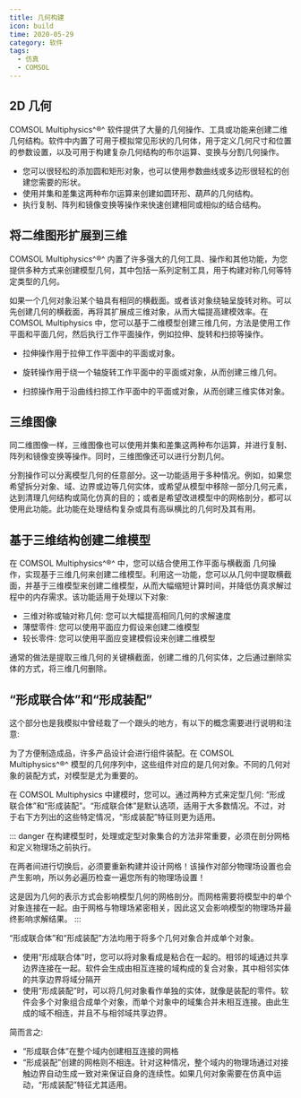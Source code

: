 ```yaml
---
title: 几何构建
icon: build
time: 2020-05-29
category: 软件
tags:
  - 仿真
  - COMSOL
---
```


## 2D 几何

COMSOL Multiphysics^®^ 软件提供了大量的几何操作、工具或功能来创建二维几何结构。软件中内置了可用于模拟常见形状的几何体，用于定义几何尺寸和位置的参数设置，以及可用于构建复杂几何结构的布尔运算、变换与分割几何操作。

- 您可以很轻松的添加圆和矩形对象，也可以使用参数曲线或多边形很轻松的创建您需要的形状。
- 使用并集和差集这两种布尔运算来创建如圆环形、葫芦的几何结构。
- 执行复制、阵列和镜像变换等操作来快速创建相同或相似的结合结构。

## 将二维图形扩展到三维

COMSOL Multiphysics^®^ 内置了许多强大的几何工具、操作和其他功能，为您提供多种方式来创建模型几何，其中包括一系列定制工具，用于构建对称几何等特定类型的几何。

如果一个几何对象沿某个轴具有相同的横截面。或者该对象绕轴呈旋转对称。可以先创建几何的横截面，再将其扩展成三维对象，从而大幅提高建模效率。在 COMSOL Multiphysics 中，您可以基于二维模型创建三维几何，方法是使用工作平面和平面几何，然后执行工作平面操作，例如拉伸、旋转和扫掠等操作。

- 拉伸操作用于拉伸工作平面中的平面或对象。

- 旋转操作用于绕一个轴旋转工作平面中的平面或对象，从而创建三维几何。

- 扫掠操作用于沿曲线扫掠工作平面中的平面或对象，从而创建三维实体对象。

## 三维图像

同二维图像一样，三维图像也可以使用并集和差集这两种布尔运算，并进行复制、阵列和镜像变换等操作。同时，三维图像还可以进行分割几何。

分割操作可以分离模型几何的任意部分。这一功能适用于多种情况。例如，如果您希望拆分对象、域、边界或边等几何实体，或希望从模型中移除一部分几何元素，达到清理几何结构或简化仿真的目的；或者是希望改进模型中的网格剖分，都可以使用此功能。此功能在处理结构复杂或具有高纵横比的几何时及其有用。

## 基于三维结构创建二维模型

在 COMSOL Multiphysics^®^ 中，您可以结合使用工作平面与横截面 几何操作，实现基于三维几何来创建二维模型。利用这一功能，您可以从几何中提取横截面，并基于三维模型来创建二维模型，从而大幅缩短计算时间，并降低仿真求解过程中的内存需求。该功能适用于处理以下对象:

- 三维对称或轴对称几何: 您可以大幅提高相同几何的求解速度
- 薄壁零件: 您可以使用平面应力假设来创建二维模型
- 较长零件: 您可以使用平面应变建模假设来创建二维模型

通常的做法是提取三维几何的关键横截面，创建二维的几何实体，之后通过删除实体的方式，将三维几何删除。

## “形成联合体”和“形成装配”

这个部分也是我模拟中曾经栽了一个跟头的地方，有以下的概念需要进行说明和注意:

为了方便制造成品，许多产品设计会进行组件装配。在 COMSOL Multiphysics^®^ 模型的几何序列中，这些组件对应的是几何对象。不同的几何对象的装配方式，对模型是尤为重要的。

在 COMSOL Multiphysics 中建模时，您可以。通过两种方式来定型几何: “形成联合体”和“形成装配”。“形成联合体”是默认选项，适用于大多数情况。不过，对于右下方列出的这些特定情况，“形成装配”特征则更为适用。

::: danger
在构建模型时，处理或定型对象集合的方法非常重要，必须在剖分网格和定义物理场之前执行。

在两者间进行切换后，必须要重新构建并设计网格！该操作对部分物理场设置也会产生影响，所以务必遍历检查一遍您所有的物理场设置！

这是因为几何的表示方式会影响模型几何的网格剖分。而网格需要将模型中的单个对象连接在一起。由于网格与物理场紧密相关，因此这又会影响模型的物理场并最终影响求解结果。
:::

“形成联合体”和“形成装配”方法均用于将多个几何对象合并成单个对象。

- 使用“形成联合体”时，您可以将对象看成是粘合在一起的。相邻的域通过共享边界连接在一起。软件会生成由相互连接的域构成的复合对象，其中相邻实体的共享边界将域分隔开
- 使用“形成装配”时，可以将几何对象看作单独的实体，就像是装配的零件。软件会多个对象组合成单个对象，而单个对象中的域集合并未相互连接。由此生成的域不相连，并且不与相邻域共享边界。

简而言之:

- “形成联合体”在整个域内创建相互连接的网格
- “形成装配”创建的网格则不相连。针对这种情况，整个域内的物理场通过对接触边界自动生成一致对来保证自身的连续性。如果几何对象需要在仿真中运动，“形成装配”特征尤其适用。
